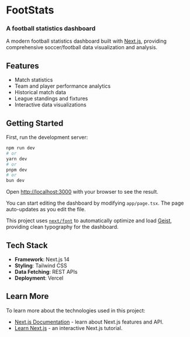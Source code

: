 # FootStats
### A football statistics dashboard

A modern football statistics dashboard built with [Next.js](https://nextjs.org), providing comprehensive soccer/football data visualization and analysis.

## Features

- Match statistics
- Team and player performance analytics
- Historical match data
- League standings and fixtures
- Interactive data visualizations

## Getting Started

First, run the development server:

```bash
npm run dev
# or
yarn dev
# or
pnpm dev
# or
bun dev
```

Open [http://localhost:3000](http://localhost:3000) with your browser to see the result.

You can start editing the dashboard by modifying `app/page.tsx`. The page auto-updates as you edit the file.

This project uses [`next/font`](https://nextjs.org/docs/app/building-your-application/optimizing/fonts) to automatically optimize and load [Geist](https://vercel.com/font), providing clean typography for the dashboard.

## Tech Stack

- **Framework**: Next.js 14
- **Styling**: Tailwind CSS
- **Data Fetching**: REST APIs
- **Deployment**: Vercel

## Learn More

To learn more about the technologies used in this project:

- [Next.js Documentation](https://nextjs.org/docs) - learn about Next.js features and API.
- [Learn Next.js](https://nextjs.org/learn) - an interactive Next.js tutorial.


